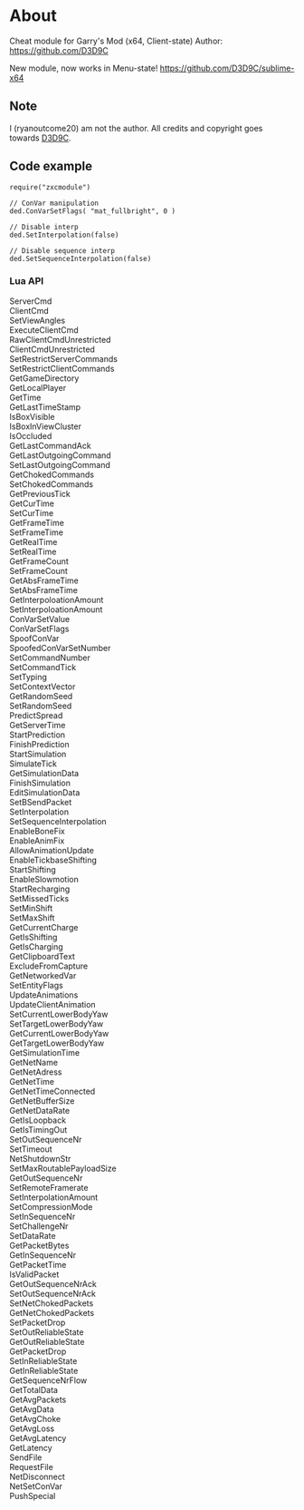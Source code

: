 # About
Cheat module for Garry's Mod (x64, Client-state)
Author: https://github.com/D3D9C

New module, now works in Menu-state!
https://github.com/D3D9C/sublime-x64

## Note

I (ryanoutcome20) am not the author. All credits and copyright goes towards [D3D9C](https://github.com/D3D9C).

## Code example
```
require("zxcmodule")

// ConVar manipulation
ded.ConVarSetFlags( "mat_fullbright", 0 )

// Disable interp
ded.SetInterpolation(false)

// Disable sequence interp
ded.SetSequenceInterpolation(false)
```

### Lua API
ServerCmd  
ClientCmd  
SetViewAngles  
ExecuteClientCmd  
RawClientCmdUnrestricted  
ClientCmdUnrestricted  
SetRestrictServerCommands  
SetRestrictClientCommands  
GetGameDirectory  
GetLocalPlayer  
GetTime  
GetLastTimeStamp  
IsBoxVisible  
IsBoxInViewCluster  
IsOccluded  
GetLastCommandAck  
GetLastOutgoingCommand  
SetLastOutgoingCommand  
GetChokedCommands  
SetChokedCommands  
GetPreviousTick  
GetCurTime  
SetCurTime  
GetFrameTime  
SetFrameTime  
GetRealTime  
SetRealTime  
GetFrameCount  
SetFrameCount  
GetAbsFrameTime  
SetAbsFrameTime  
GetInterpoloationAmount  
SetInterpoloationAmount  
ConVarSetValue  
ConVarSetFlags  
SpoofConVar  
SpoofedConVarSetNumber  
SetCommandNumber  
SetCommandTick  
SetTyping  
SetContextVector  
GetRandomSeed  
SetRandomSeed  
PredictSpread  
GetServerTime  
StartPrediction  
FinishPrediction  
StartSimulation  
SimulateTick  
GetSimulationData  
FinishSimulation  
EditSimulationData  
SetBSendPacket  
SetInterpolation  
SetSequenceInterpolation  
EnableBoneFix  
EnableAnimFix  
AllowAnimationUpdate  
EnableTickbaseShifting  
StartShifting  
EnableSlowmotion  
StartRecharging  
SetMissedTicks  
SetMinShift  
SetMaxShift  
GetCurrentCharge  
GetIsShifting  
GetIsCharging  
GetClipboardText  
ExcludeFromCapture   
GetNetworkedVar  
SetEntityFlags  
UpdateAnimations  
UpdateClientAnimation  
SetCurrentLowerBodyYaw  
SetTargetLowerBodyYaw  
GetCurrentLowerBodyYaw  
GetTargetLowerBodyYaw  
GetSimulationTime  
GetNetName  
GetNetAdress  
GetNetTime  
GetNetTimeConnected  
GetNetBufferSize  
GetNetDataRate  
GetIsLoopback  
GetIsTimingOut  
SetOutSequenceNr  
SetTimeout  
NetShutdownStr  
SetMaxRoutablePayloadSize  
GetOutSequenceNr  
SetRemoteFramerate  
SetInterpolationAmount  
SetCompressionMode  
SetInSequenceNr  
SetChallengeNr  
SetDataRate  
GetPacketBytes  
GetInSequenceNr  
GetPacketTime  
IsValidPacket  
GetOutSequenceNrAck  
SetOutSequenceNrAck  
SetNetChokedPackets  
GetNetChokedPackets  
SetPacketDrop  
SetOutReliableState  
GetOutReliableState  
GetPacketDrop  
SetInReliableState  
GetInReliableState  
GetSequenceNrFlow  
GetTotalData  
GetAvgPackets  
GetAvgData  
GetAvgChoke  
GetAvgLoss  
GetAvgLatency  
GetLatency  
SendFile  
RequestFile  
NetDisconnect  
NetSetConVar  
PushSpecial  
